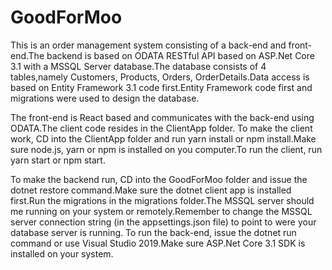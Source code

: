 # GoodForMoo

This is an order management system consisting of a back-end and front-end.The backend is based on ODATA RESTful API based on  ASP.Net Core 3.1
with a MSSQL Server database.The database consists of 4 tables,namely Customers, Products, Orders, OrderDetails.Data access is based on Entity Framework 3.1 code first.Entity Framework code first and migrations were used to design the database.

The front-end is React based and communicates with the back-end using ODATA.The client code resides in the ClientApp folder.
To make the client work, CD into the ClientApp folder and run yarn install or npm install.Make sure node.js, yarn or npm is installed on you computer.To run the client, run yarn start or npm start.

To make the backend run, CD into the GoodForMoo folder and issue the dotnet restore command.Make sure the dotnet client app is installed first.Run the migrations in the migrations folder.The MSSQL server should me running on your system or remotely.Remember to change the MSSQL server connection string (in the appsettings.json file) to point to were your database server is running.
To run the back-end, issue the dotnet run command or use Visual Studio 2019.Make sure ASP.Net Core 3.1 SDK is installed on your system.

